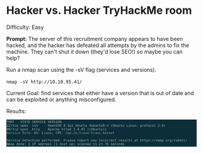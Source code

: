 # Hacker vs. Hacker TryHackMe room 
Difficulty: Easy

 **Prompt:**
The server of this recruitment company appears to have been hacked, and the hacker has defeated all attempts by the admins to fix the machine. They can't shut it down (they'd lose SEO!) so maybe you can help?

Run a nmap scan using the -sV flag (services and versions).

`nmap -sV http://10.10.95.41/`

Current Goal: find services that either have a version that is out of date and can be exploited or anything misconfigured.

Results: 

<img src="images/A1.png" width=750>
